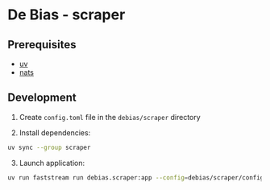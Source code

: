# De Bias - scraper

## Prerequisites

- [uv](https://github.com/astral-sh/uv)
- [nats](https://github.com/nats-io/nats-server)

## Development

1. Create `config.toml` file in the `debias/scraper` directory

2. Install dependencies:
```bash
uv sync --group scraper
```

3. Launch application:
```bash
uv run faststream run debias.scraper:app --config=debias/scraper/config.toml --workers 1
```
